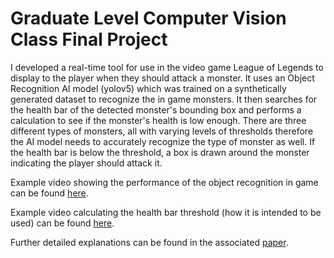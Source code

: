# Graduate Level Computer Vision Class Final Project

I developed a real-time tool for use in the video game League of Legends to display to the player when they should attack a monster.
It uses an Object Recognition AI model (yolov5) which was trained on a synthetically generated dataset to recognize the in game monsters. 
It then searches for the health bar of the detected monster's bounding box and performs a calculation to see if the monster's health is low enough. 
There are three different types of monsters, all with varying levels of thresholds therefore the AI model needs to accurately recognize the type of monster as well. 
If the health bar is below the threshold, a box is drawn around the monster indicating the player should attack it.

Example video showing the performance of the object recognition in game can be found [here](https://youtu.be/1C-G5RKF2Ls?si=leT9R2qaoO1uwhj4).

Example video calculating the health bar threshold (how it is intended to be used) can be found [here](https://youtu.be/7tiFq17zWGw?si=XzXxXYCc5AZFNc0I).

Further detailed explanations can be found in the associated [paper](https://github.com/sdavis175/League_CS_Helper/blob/master/Course%20Project%20Report.pdf).
